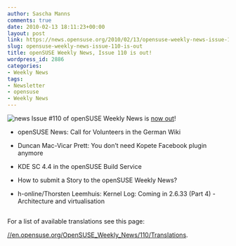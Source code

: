 ```yaml
---
author: Sascha Manns
comments: true
date: 2010-02-13 18:11:23+00:00
layout: post
link: https://news.opensuse.org/2010/02/13/opensuse-weekly-news-issue-110-is-out/
slug: opensuse-weekly-news-issue-110-is-out
title: openSUSE Weekly News, Issue 110 is out!
wordpress_id: 2886
categories:
- Weekly News
tags:
- Newsletter
- opensuse
- Weekly News
---
```


![news](//static.opensuse.org/images/knewsticker.png) Issue #110 of openSUSE Weekly News is [now out](//en.opensuse.org/OpenSUSE_Weekly_News/110)!



	
  * openSUSE News: Call for Volunteers in  the German Wiki

	
  * Duncan Mac-Vicar Prett: You don’t need  Kopete Facebook plugin anymore

	
  * KDE SC 4.4 in the openSUSE Build  Service

	
  * How to submit a Story to the openSUSE  Weekly News?

	
  * h-online/Thorsten Leemhuis: Kernel Log:  Coming in 2.6.33 (Part 4) - Architecture and virtualisation





## 






For a list of available translations see this page:

[//en.opensuse.org/OpenSUSE_Weekly_News/110/Translations](//en.opensuse.org/OpenSUSE_Weekly_News/110/Translations).
